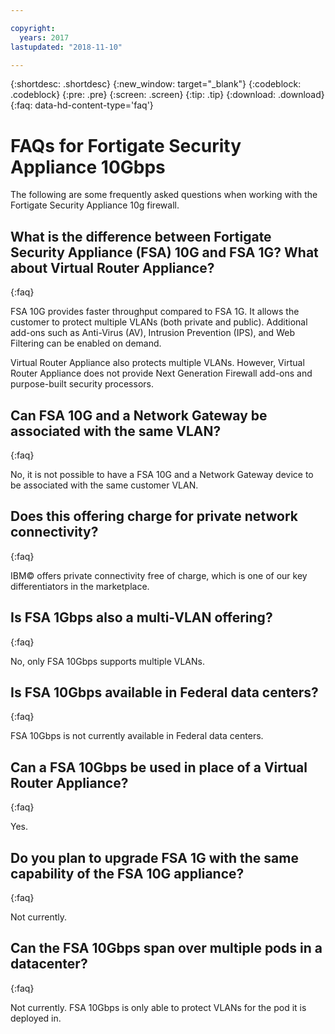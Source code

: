 ```yaml
---

copyright:
  years: 2017
lastupdated: "2018-11-10"

---
```


{:shortdesc: .shortdesc}
{:new_window: target="_blank"}
{:codeblock: .codeblock}
{:pre: .pre}
{:screen: .screen}
{:tip: .tip}
{:download: .download}
{:faq: data-hd-content-type='faq'}

# FAQs for Fortigate Security Appliance 10Gbps
The following are some frequently asked questions when working with the Fortigate Security Appliance 10g firewall.

## What is the difference between Fortigate Security Appliance (FSA) 10G and FSA 1G? What about Virtual Router Appliance?
{:faq}

FSA 10G provides faster throughput compared to FSA 1G. It allows the customer to protect multiple VLANs (both private and public). Additional add-ons such as Anti-Virus (AV), Intrusion Prevention (IPS), and Web Filtering can be enabled on demand.

Virtual Router Appliance also protects multiple VLANs. However, Virtual Router Appliance does not provide Next Generation Firewall add-ons and purpose-built security processors.

## Can FSA 10G and a Network Gateway be associated with the same VLAN?
{:faq}

No, it is not possible to have a FSA 10G and a Network Gateway device to be associated with the same customer VLAN.

## Does this offering charge for private network connectivity?
{:faq}

IBM© offers private connectivity free of charge, which is one of our key differentiators in the marketplace.

## Is FSA 1Gbps also a multi-VLAN offering?
{:faq}

No, only FSA 10Gbps supports multiple VLANs.

## Is FSA 10Gbps available in Federal data centers?
{:faq}

FSA 10Gbps is not currently available in Federal data centers.

## Can a FSA 10Gbps be used in place of a Virtual Router Appliance?
{:faq}

Yes.

## Do you plan to upgrade FSA 1G with the same capability of the FSA 10G appliance?
{:faq}

Not currently.

## Can the FSA 10Gbps span over multiple pods in a datacenter?
{:faq}

Not currently. FSA 10Gbps is only able to protect VLANs for the pod it is deployed in.